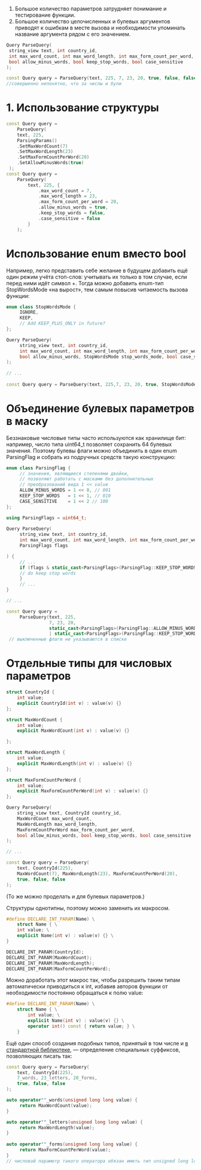 1.  Большое количество параметров затрудняет понимание и тестирование функции.
2.  Большое количество целочисленных и булевых аргументов приводят к ошибкам в месте вызова и необходимости упоминать название аргумента рядом с его значением.

```cpp
Query ParseQuery(
 string_view text, int country_id,
 int max_word_count, int max_word_length, int max_form_count_per_word,
 bool allow_minus_words, bool keep_stop_words, bool case_sensitive
);

const Query query = ParseQuery(text, 225, 7, 23, 20, true, false, false);
//совершенно непонятно, что за числы и були
```

# 1. Использование структуры

```cpp
const Query query =
	ParseQuery(
	text, 225,
	ParsingParams()
	.SetMaxWordCount(7)
	.SetMaxWordLength(23)
	.SetMaxFormCountPerWord(20)
	.SetAllowMinusWords(true)
 );
const Query query =
	ParseQuery(
		text, 225, {
			.max_word_count = 7,
			.max_word_length = 23,
			.max_form_count_per_word = 20,
			.allow_minus_words = true,
			.keep_stop_words = false,
			.case_sensitive = false
		}
	);
```

# Использование enum вместо bool
Например, легко представить себе желание в будущем добавить ещё один режим учёта стоп-слов: учитывать их только в том случае, если перед ними идёт символ +. Тогда можно добавить enum-тип StopWordsMode «на вырост», тем самым повысив читаемость вызова функции:

```cpp
enum class StopWordsMode {
	 IGNORE,
	 KEEP,
	 // Add KEEP_PLUS_ONLY in future?
};

Query ParseQuery(
	 string_view text, int country_id,
	 int max_word_count, int max_word_length, int max_form_count_per_word,
	 bool allow_minus_words, StopWordsMode stop_words_mode, bool case_sensitive
);
  
// ...
  
const Query query = ParseQuery(text, 225,7, 23, 20, true, StopWordsMode::IGNORE, false);
 ```

# Объединение булевых параметров в маску
Беззнаковые числовые типы часто используются как хранилище бит: например, число типа uint64_t позволяет сохранить 64 булевых значения. Поэтому булевы флаги можно объединить в один enum ParsingFlag и собрать из подручных средств такую конструкцию:

```cpp
enum class ParsingFlag {
	 // значения, являющиеся степенями двойки,
	 // позволяют работать с масками без дополнительных
	 // преобразований вида 1 << value
	 ALLOW_MINUS_WORDS = 1 << 0, // 001
	 KEEP_STOP_WORDS   = 1 << 1, // 010
	 CASE_SENSITIVE    = 1 << 2 // 100
};

using ParsingFlags = uint64_t;
  
Query ParseQuery(
	 string_view text, int country_id,
	 int max_word_count, int max_word_length, int max_form_count_per_word,
	 ParsingFlags flags

) {
	 // ...
	 if (flags & static_cast<ParsingFlags>(ParsingFlag::KEEP_STOP_WORDS)) {
	 // do keep stop words
	 }
	 // ...
}

// ...

const Query query =
	 ParseQuery(text, 225,
				7, 23, 20,
				static_cast<ParsingFlags>(ParsingFlag::ALLOW_MINUS_WORDS)
				| static_cast<ParsingFlags>(ParsingFlag::KEEP_STOP_WORDS));
 // выключенные флаги не указываются в списке
 ```

# Отдельные типы для числовых параметров
```cpp
struct CountryId {
	int value;
	explicit CountryId(int v) : value(v) {}
};

struct MaxWordCount {
	int value;
	explicit MaxWordCount(int v) : value(v) {}

}; 

struct MaxWordLength {
	int value;
	explicit MaxWordLength(int v) : value(v) {}
};

struct MaxFormCountPerWord {
	int value;
	explicit MaxFormCountPerWord(int v) : value(v) {}
};

Query ParseQuery(
	string_view text, CountryId country_id,
	MaxWordCount max_word_count,
	MaxWordLength max_word_length,
	MaxFormCountPerWord max_form_count_per_word,
	bool allow_minus_words, bool keep_stop_words, bool case_sensitive
);

// ...

const Query query = ParseQuery(
	text, CountryId(225),
	MaxWordCount(7), MaxWordLength(23), MaxFormCountPerWord(20),
	true, false, false
);
```

(То же можно проделать и для булевых параметров.)

Структуры однотипны, поэтому можно заменить их макросом.

```cpp
#define DECLARE_INT_PARAM(Name) \
	struct Name { \
	int value; \
	explicit Name(int v) : value(v) {} \
}

DECLARE_INT_PARAM(CountryId);
DECLARE_INT_PARAM(MaxWordCount);
DECLARE_INT_PARAM(MaxWordLength);
DECLARE_INT_PARAM(MaxFormCountPerWord);
```

Можно доработать этот макрос так, чтобы разрешить таким типам автоматически приводиться к int, избавив авторов функции от необходимости постоянно обращаться к полю value:

```cpp
#define DECLARE_INT_PARAM(Name) \
	struct Name { \
		int value; \
		explicit Name(int v) : value(v) {} \
		operator int() const { return value; } \
	}
 ```
 
Ещё один способ создания подобных типов, принятый в том числе и [в стандартной библиотеке](https://en.cppreference.com/w/cpp/chrono/year), — определение специальных суффиксов, позволяющих писать так:

```cpp
const Query query = ParseQuery(
	text, CountryId(225),
	7_words, 23_letters, 20_forms,
	true, false, false
);

auto operator""_words(unsigned long long value) {
	 return MaxWordCount(value);
}

auto operator""_letters(unsigned long long value) {
	 return MaxWordLength(value);
}
  
auto operator""_forms(unsigned long long value) {
	 return MaxFormCountPerWord(value);
}
// числовой параметр такого оператора обязан иметь тип unsigned long long
```